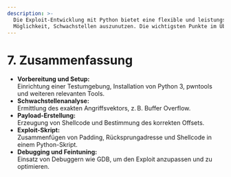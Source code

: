 ```yaml
---
description: >-
  Die Exploit-Entwicklung mit Python bietet eine flexible und leistungsfähige
  Möglichkeit, Schwachstellen auszunutzen. Die wichtigsten Punkte im Überblick:
---
```


# 7. Zusammenfassung

* **Vorbereitung und Setup:**\
  Einrichtung einer Testumgebung, Installation von Python 3, pwntools und weiteren relevanten Tools.
* **Schwachstellenanalyse:**\
  Ermittlung des exakten Angriffsvektors, z. B. Buffer Overflow.
* **Payload-Erstellung:**\
  Erzeugung von Shellcode und Bestimmung des korrekten Offsets.
* **Exploit-Skript:**\
  Zusammenfügen von Padding, Rücksprungadresse und Shellcode in einem Python-Skript.
* **Debugging und Feintuning:**\
  Einsatz von Debuggern wie GDB, um den Exploit anzupassen und zu optimieren.
